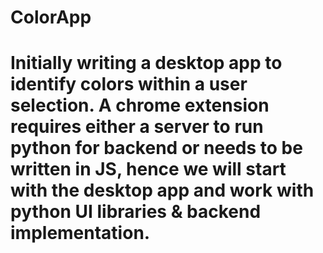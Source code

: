 # ColorApp

# Initially writing a desktop app to identify colors within a user selection. A chrome extension requires either a server to run python for backend or needs to be written in JS, hence we will start with the desktop app and work with python UI libraries & backend implementation.